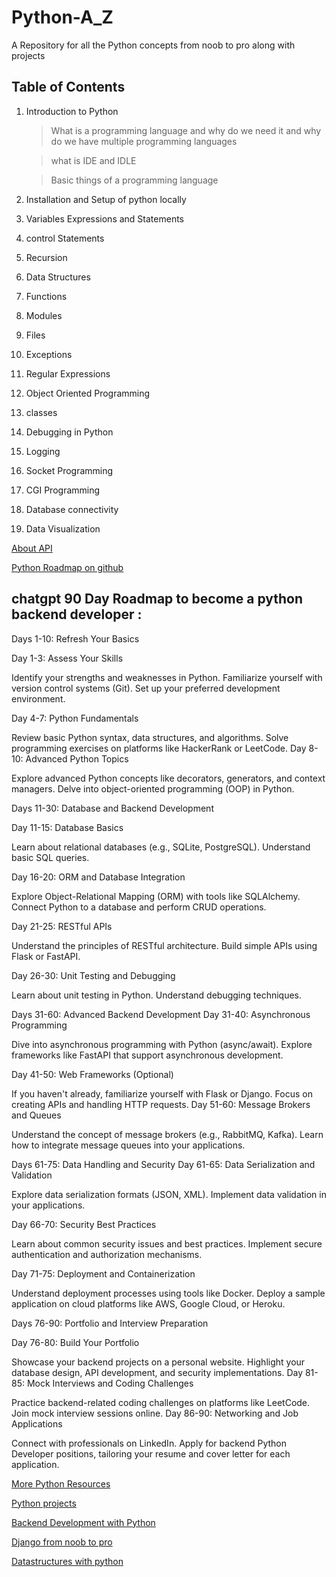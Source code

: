# Python-A_Z
A Repository for all the Python concepts from noob to pro along with projects


Table of Contents
------------------
1. Introduction to Python
     > What is a programming language and why do we need it and why do we have multiple programming languages
     
     > what is IDE and IDLE
     
     > Basic things of a programming language

2. Installation and Setup of python locally

3. Variables Expressions and Statements

4. control Statements

5. Recursion

6. Data Structures

7. Functions

8. Modules

9. Files

10. Exceptions

11. Regular Expressions

12. Object Oriented Programming

13. classes

14. Debugging in Python

15. Logging

16. Socket Programming

17. CGI Programming

18. Database connectivity

19. Data Visualization

[About API](https://medium.com/@perrysetgo/what-exactly-is-an-api-69f36968a41f)

[Python Roadmap on github](https://github.com/jannctu/Python-Backend-Developer-Roadmap?tab=readme-ov-file)

chatgpt 90 Day Roadmap to become a python backend developer :
-------------------------------------------------------------

Days 1-10: Refresh Your Basics

Day 1-3: Assess Your Skills

Identify your strengths and weaknesses in Python.
Familiarize yourself with version control systems (Git).
Set up your preferred development environment.

Day 4-7: Python Fundamentals

Review basic Python syntax, data structures, and algorithms.
Solve programming exercises on platforms like HackerRank or LeetCode.
Day 8-10: Advanced Python Topics

Explore advanced Python concepts like decorators, generators, and context managers.
Delve into object-oriented programming (OOP) in Python.

Days 11-30: Database and Backend Development

Day 11-15: Database Basics

Learn about relational databases (e.g., SQLite, PostgreSQL).
Understand basic SQL queries.

Day 16-20: ORM and Database Integration

Explore Object-Relational Mapping (ORM) with tools like SQLAlchemy.
Connect Python to a database and perform CRUD operations.

Day 21-25: RESTful APIs

Understand the principles of RESTful architecture.
Build simple APIs using Flask or FastAPI.

Day 26-30: Unit Testing and Debugging

Learn about unit testing in Python.
Understand debugging techniques.

Days 31-60: Advanced Backend Development
Day 31-40: Asynchronous Programming

Dive into asynchronous programming with Python (async/await).
Explore frameworks like FastAPI that support asynchronous development.

Day 41-50: Web Frameworks (Optional)

If you haven't already, familiarize yourself with Flask or Django.
Focus on creating APIs and handling HTTP requests.
Day 51-60: Message Brokers and Queues

Understand the concept of message brokers (e.g., RabbitMQ, Kafka).
Learn how to integrate message queues into your applications.

Days 61-75: Data Handling and Security
Day 61-65: Data Serialization and Validation

Explore data serialization formats (JSON, XML).
Implement data validation in your applications.

Day 66-70: Security Best Practices

Learn about common security issues and best practices.
Implement secure authentication and authorization mechanisms.

Day 71-75: Deployment and Containerization

Understand deployment processes using tools like Docker.
Deploy a sample application on cloud platforms like AWS, Google Cloud, or Heroku.

Days 76-90: Portfolio and Interview Preparation

Day 76-80: Build Your Portfolio

Showcase your backend projects on a personal website.
Highlight your database design, API development, and security implementations.
Day 81-85: Mock Interviews and Coding Challenges

Practice backend-related coding challenges on platforms like LeetCode.
Join mock interview sessions online.
Day 86-90: Networking and Job Applications

Connect with professionals on LinkedIn.
Apply for backend Python Developer positions, tailoring your resume and cover letter for each application.


[More Python Resources](https://github.com/Charan-happy/python_Code_practice)

[Python projects](https://www.geeksforgeeks.org/python-projects-beginner-to-advanced/?ref=shm)

[Backend Development with Python](https://www.freecodecamp.org/news/backend-web-development-with-python-full-course/)

[Django from noob to pro](https://youtu.be/o0XbHvKxw7Y?si=-j2i5lMW8i4lTEpl)

[Datastructures with python ](https://www.geeksforgeeks.org/data-structures/)


